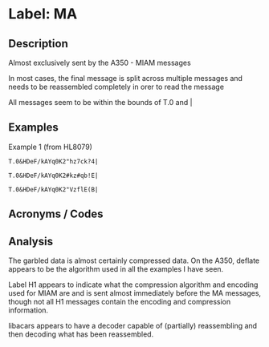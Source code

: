 # Label: MA

## Description

Almost exclusively sent by the A350 - MIAM messages

In most cases, the final message is split across multiple messages and needs to be reassembled completely in orer to read the message

All messages seem to be within the bounds of T.0 and |
## Examples

Example 1 (from HL8079)
```
T.0&HDeF/kAYq0K2"hz7ck?4|
```

```
T.0&HDeF/kAYq0K2#kz#qb!E|
```

```
T.0&HDeF/kAYq0K2"VzflE(B|
```

## Acronyms / Codes

## Analysis

The garbled data is almost certainly compressed data. On the A350, deflate appears to be the algorithm used in all the examples I have seen.

Label H1 appears to indicate what the compression algorithm and encoding used for MIAM are and is sent almost immediately before the MA messages, though not all H1 messages contain the encoding and compression information.

libacars appears to have a decoder capable of (partially) reassembling and then decoding what has been reassembled.